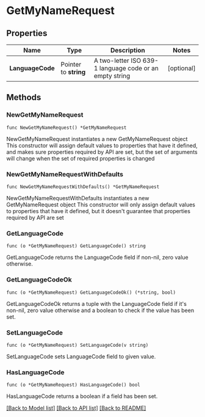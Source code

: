 # GetMyNameRequest

## Properties

Name | Type | Description | Notes
------------ | ------------- | ------------- | -------------
**LanguageCode** | Pointer to **string** | A two-letter ISO 639-1 language code or an empty string | [optional] 

## Methods

### NewGetMyNameRequest

`func NewGetMyNameRequest() *GetMyNameRequest`

NewGetMyNameRequest instantiates a new GetMyNameRequest object
This constructor will assign default values to properties that have it defined,
and makes sure properties required by API are set, but the set of arguments
will change when the set of required properties is changed

### NewGetMyNameRequestWithDefaults

`func NewGetMyNameRequestWithDefaults() *GetMyNameRequest`

NewGetMyNameRequestWithDefaults instantiates a new GetMyNameRequest object
This constructor will only assign default values to properties that have it defined,
but it doesn't guarantee that properties required by API are set

### GetLanguageCode

`func (o *GetMyNameRequest) GetLanguageCode() string`

GetLanguageCode returns the LanguageCode field if non-nil, zero value otherwise.

### GetLanguageCodeOk

`func (o *GetMyNameRequest) GetLanguageCodeOk() (*string, bool)`

GetLanguageCodeOk returns a tuple with the LanguageCode field if it's non-nil, zero value otherwise
and a boolean to check if the value has been set.

### SetLanguageCode

`func (o *GetMyNameRequest) SetLanguageCode(v string)`

SetLanguageCode sets LanguageCode field to given value.

### HasLanguageCode

`func (o *GetMyNameRequest) HasLanguageCode() bool`

HasLanguageCode returns a boolean if a field has been set.


[[Back to Model list]](../README.md#documentation-for-models) [[Back to API list]](../README.md#documentation-for-api-endpoints) [[Back to README]](../README.md)


